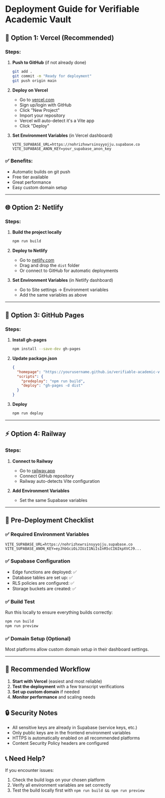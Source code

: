 # Deployment Guide for Verifiable Academic Vault

## 🚀 Option 1: Vercel (Recommended)

### Steps:
1. **Push to GitHub** (if not already done)
   ```bash
   git add .
   git commit -m "Ready for deployment"
   git push origin main
   ```

2. **Deploy on Vercel**
   - Go to [vercel.com](https://vercel.com)
   - Sign up/login with GitHub
   - Click "New Project"
   - Import your repository
   - Vercel will auto-detect it's a Vite app
   - Click "Deploy"

3. **Set Environment Variables** (in Vercel dashboard)
   ```
   VITE_SUPABASE_URL=https://nohrizhxwrsinsyyojju.supabase.co
   VITE_SUPABASE_ANON_KEY=your_supabase_anon_key
   ```

### ✅ **Benefits**: 
- Automatic builds on git push
- Free tier available
- Great performance
- Easy custom domain setup

---

## 🌐 Option 2: Netlify

### Steps:
1. **Build the project locally**
   ```bash
   npm run build
   ```

2. **Deploy to Netlify**
   - Go to [netlify.com](https://netlify.com)
   - Drag and drop the `dist` folder
   - Or connect to GitHub for automatic deployments

3. **Set Environment Variables** (in Netlify dashboard)
   - Go to Site settings → Environment variables
   - Add the same variables as above

---

## 📱 Option 3: GitHub Pages

### Steps:
1. **Install gh-pages**
   ```bash
   npm install --save-dev gh-pages
   ```

2. **Update package.json**
   ```json
   {
     "homepage": "https://yourusername.github.io/verifiable-academic-vault-main",
     "scripts": {
       "predeploy": "npm run build",
       "deploy": "gh-pages -d dist"
     }
   }
   ```

3. **Deploy**
   ```bash
   npm run deploy
   ```

---

## ⚡ Option 4: Railway

### Steps:
1. **Connect to Railway**
   - Go to [railway.app](https://railway.app)
   - Connect GitHub repository
   - Railway auto-detects Vite configuration

2. **Add Environment Variables**
   - Set the same Supabase variables

---

## 🔧 Pre-Deployment Checklist

### ✅ **Required Environment Variables**
```env
VITE_SUPABASE_URL=https://nohrizhxwrsinsyyojju.supabase.co
VITE_SUPABASE_ANON_KEY=eyJhbGciOiJIUzI1NiIsInR5cCI6IkpXVCJ9...
```

### ✅ **Supabase Configuration**
- Edge functions are deployed: ✅
- Database tables are set up: ✅
- RLS policies are configured: ✅
- Storage buckets are created: ✅

### ✅ **Build Test**
Run this locally to ensure everything builds correctly:
```bash
npm run build
npm run preview
```

### ✅ **Domain Setup** (Optional)
Most platforms allow custom domain setup in their dashboard settings.

---

## 🎯 **Recommended Workflow**

1. **Start with Vercel** (easiest and most reliable)
2. **Test the deployment** with a few transcript verifications
3. **Set up custom domain** if needed
4. **Monitor performance** and scaling needs

## 🔒 **Security Notes**

- All sensitive keys are already in Supabase (service keys, etc.)
- Only public keys are in the frontend environment variables
- HTTPS is automatically enabled on all recommended platforms
- Content Security Policy headers are configured

## 📞 **Need Help?**

If you encounter issues:
1. Check the build logs on your chosen platform
2. Verify all environment variables are set correctly
3. Test the build locally first with `npm run build && npm run preview`
